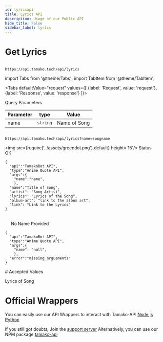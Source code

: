 ```yaml
---
id: lyricsapi
title: Lyrics API
description: Usage of our Public API
hide_title: False
sidebar_label: lyrics
---
```


# Get Lyrics
```

https://api.tamako.tech/api/lyrics

```

import Tabs from '@theme/Tabs';
import TabItem from '@theme/TabItem';

<Tabs
  defaultValue="request"
  values={[
    {label: 'Request', value: 'request'},
    {label: 'Response', value: 'response'}
  ]}>
  <TabItem value="request">

  Query Parameters

  | Parameter | type | Value |
  |-|-|-|
  | name | `string` | Name of Song |

  </TabItem>

  <TabItem value="response">

  ```

  https://api.tamako.tech/api/lyrics?name=songname

  ```

  <img src={require('../assets/greendot.png').default} height='15'/> Status OK

```
{
  "api":"TamakoBot API",
  "type":"Anime Quote API",
  "args":{
    "name":"name",
    },
  "name":"Title of Song",
  "artist": "Song Artist",
  "lyrics": "Lyrics of the Song",
  "album-art": "link to the album art",
  "link": "Link to the Lyrics"
}
```

<br/>
<img src={require('../assets/reddot.png').default} height='15'/> No Name Provided

```
{
  "api":"TamakoBot API",
  "type":"Anime Quote API",
  "args":{
    "name": "null",
    },
  "error":"missing_arguements"
}
```

  </TabItem>
</Tabs>
# Accepted Values

Lyrics of Song

# Official Wrappers 

You can easily use our API Wrappers to interact with Tamako-API
[Node.js](https://www.npmjs.com/package/tamako-api)
[Python](https://github.com/DaftDevelopment/Tamako.py)

If you still got doubts, Join the [support server](https://support.tamako.tech/)
Alternatively, you can use our NPM package [tamako-api](https://www.npmjs.com/package/tamako-api)
